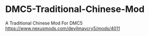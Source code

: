 # DMC5-Traditional-Chinese-Mod
A Traditional Chinese Mod For DMC5
https://www.nexusmods.com/devilmaycry5/mods/4011
